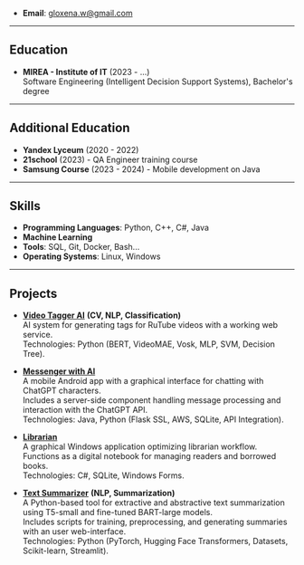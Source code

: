 - **Email**: gloxena.w@gmail.com  
---
## Education
- **MIREA - Institute of IT** (2023 - ...)  
  Software Engineering (Intelligent Decision Support Systems), Bachelor's degree  
---
## Additional Education
- **Yandex Lyceum** (2020 - 2022)  
- **21school** (2023) - QA Engineer training course
- **Samsung Course** (2023 - 2024) - Mobile development on Java
---
## Skills
- **Programming Languages**: Python, C++, C#, Java  
- **Machine Learning**
- **Tools**: SQL, Git, Docker, Bash...  
- **Operating Systems**: Linux, Windows  
---
## Projects
- **[Video Tagger AI](https://github.com/alesplll/VidTagger_AI)** **(CV, NLP, Classification)**  
  AI system for generating tags for RuTube videos with a working web service.  
  Technologies: Python (BERT, VideoMAE, Vosk, MLP, SVM, Decision Tree).  

- **[Messenger with AI](https://github.com/alesplll/AI_messenger)**  
  A mobile Android app with a graphical interface for chatting with ChatGPT characters.  
  Includes a server-side component handling message processing and interaction with the ChatGPT API.  
  Technologies: Java, Python (Flask SSL, AWS, SQLite, API Integration).  

- **[Librarian](https://github.com/alesplll/Repnoe)**  
  A graphical Windows application optimizing librarian workflow.  
  Functions as a digital notebook for managing readers and borrowed books.  
  Technologies: C#, SQLite, Windows Forms.

- **[Text Summarizer](https://github.com/alesplll/Summarizer.git)** **(NLP, Summarization)**  
  A Python-based tool for extractive and abstractive text summarization using T5-small and fine-tuned BART-large models.  
  Includes scripts for training, preprocessing, and generating summaries with an user web-interface.  
  Technologies: Python (PyTorch, Hugging Face Transformers, Datasets, Scikit-learn, Streamlit).  

